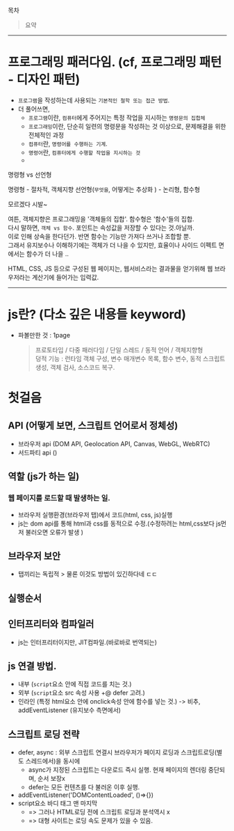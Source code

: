 목차

> 요약

---

# 프로그래밍 패러다임. (cf, 프로그래밍 패턴 - 디자인 패턴)
- `프로그램`을 작성하는데 사용되는 `기본적인 철학 또는 접근 방법`.
- 더 풀어쓰면,
  - `프로그램`이란, `컴퓨터`에게 주어지는 특정 작업을 지시하는 `명령문의 집합체`
  - `프로그래밍`이란, 단순히 일련의 명령문을 작성하는 것 이상으로, 문제해결을 위한 전체적인 과정
  - `컴퓨터`란, `명령어를 수행하는 기계`.
  - `명령어`란, `컴퓨터에게 수행할 작업을 지시하는 것`
  - 

명령형 vs 선언형

명령형 - 절차적, 객체지향
선언형(`무엇을`, 어떻게는 추상화 ) - 논리형, 함수형

모르겠다 시발~

여튼, 객체지향은 프로그래밍을 '객체들의 집합'. 함수형은 '함수'들의 집합.   
다시 말하면, `객체 vs 함수`. 포인트는 속성값을 저장할 수 있다는 것.아닐까.   
이로 인해 상속을 한다던가. 반면 함수는 기능만 가져다 쓰거나 조합할 뿐.   
그래서 유지보수나 이해하기에는 객체가 더 나을 수 있지만, 효율이나 사이드 이펙트 면에서는 함수가 더 나을 ..

HTML, CSS, JS 등으로 구성된 웹 페이지는, 웹서비스라는 결과물을 얻기위해 웹 브라우저라는 계산기에 들어가는 입력값.

----
# js란? (다소 깊은 내용들 keyword)

- 파볼만한 것 : 1page
  > 프로토타입 / 다중 패러다임 / 단일 스레드 / 동적 언어 / 객체지향형   
  > 덩적 기능 : 런타임 객체 구성, 변수 매개변수 목록, 함수 변수, 동적 스크립트 생성, 객체 검사, 소스코드 복구.

# 첫걸음
## API (어떻게 보면, 스크립트 언어로서 정체성)
  - 브라우저 api (DOM API, Geolocation API, Canvas, WebGL, WebRTC)
  - 서드파티 api ()

## 역할 (js가 하는 일)
### 웹 페이지를 로드할 때 발생하는 일.
- 브라우저 실행환경(브라우저 탭)에서 코드(html, css, js)실행 
- js는 dom api를 통해 html과 css를 동적으로 수정.(수정하려는 html,css보다 js먼저 불러오면 오류가 발생 )

## 브라우저 보안
- 탭끼리는 독립적 > 물론 이것도 방법이 있긴하다네 ㄷㄷ

## 실행순서
## 인터프리터와 컴파일러
  - js는 인터프리터이지만, JIT컴파일.(바로바로 번역되는)

## js 연결 방법.
  - 내부 (`script`요소 안에 직접 코드를 치는 것.)
  - 외부 (`script`요소 src 속성 사용 +@ defer 고려.)
  - 인라인 (특정 html요소 안에 onclick속성 안에 함수를 넣는 것.)
    -> 비추, addEventListener (유지보수 측면에서)

## 스크립트 로딩 전략
  - defer, async : 외부 스크립트 연결시 브라우저가 페이지 로딩과 스크립트로딩(별도 스레드에서)을 동시에
    - async가 지정된 스크립트는 다운로드 즉시 실행. 현재 페이지의 렌더링 중단되며, 순서 보장x
    - defer는 모든 컨텐츠를 다 불러온 이후 실행.
  - addEventListener('DOMContentLoaded', ()=>{})
  - script요소 바디 태그 맨 마지막
    - => 그러나 HTML로딩 전에 스크립트 로딩과 분석역시 x
    - => 대형 사이트는 로딩 속도 문제가 있을 수 있음.
